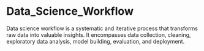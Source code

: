 # Data_Science_Workflow
Data science workflow is a systematic and iterative process that transforms raw data into valuable insights. It encompasses data collection, cleaning, exploratory data analysis, model building, evaluation, and deployment.
